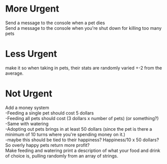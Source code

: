 # More Urgent
Send a message to the console when a pet dies  
Send a message to the console when you're shut down for killing too many pets  

# Less Urgent
make it so when taking in pets, their stats are randomly varied +-2 from the average.  

# Not Urgent
Add a money system  
-Feeding a single pet should cost 5 dollars  
-Feeding all pets should cost (3 dollars x number of pets) (or something?)  
-Same with watering  
-Adopting out pets brings in at least 50 dollars (since the pet is there a minimum of 10 turns where you're spending money on it.)  
-maybe this should be tied to their happiness? Happiness/10 x 50 dollars? So overly happy pets return more profit?  
Make feeding and watering print a description of what your food and drink of choice is, pulling randomly from an array of strings.  
